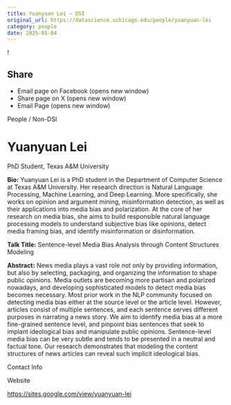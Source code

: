 ```yaml
---
title: Yuanyuan Lei – DSI
original_url: https://datascience.uchicago.edu/people/yuanyuan-lei
category: people
date: 2025-05-04
---
```


<!-- Table-like structure detected -->

!

## Share

* Email page on Facebook (opens new window)
* Share page on X (opens new window)
* Email Page (opens new window)

<!-- Table-like structure detected -->

People / Non-DSI

# Yuanyuan Lei

PhD Student, Texas A&M University

**Bio:** Yuanyuan Lei is a PhD student in the Department of Computer Science at Texas A&M University. Her research direction is Natural Language Processing, Machine Learning, and Deep Learning. More specifically, she works on opinion and argument mining, misinformation detection, as well as their applications into media bias and polarization. At the core of her research on media bias, she aims to build responsible natural language processing models to understand subjective bias like opinions, detect media framing bias, and identify misinformation or disinformation.

**Talk Title:** Sentence-level Media Bias Analysis through Content Structures Modeling

**Abstract:** News media plays a vast role not only by providing information, but also by selecting, packaging, and organizing the information to shape public opinions. Media outlets are becoming more partisan and polarized nowadays, and developing sophisticated models to detect media bias becomes necessary. Most prior work in the NLP community focused on detecting media bias either at the source level or the article level. However, articles consist of multiple sentences, and each sentence serves different purposes in narrating a news story. We aim to identify media bias at a more fine-grained sentence level, and pinpoint bias sentences that seek to implant ideological bias and manipulate public opinions. Sentence-level media bias can be very subtle and tends to be presented in a neutral and factual tone. Our research demonstrates that modeling the content structures of news articles can reveal such implicit ideological bias.

Contact Info

Website

<https://sites.google.com/view/yuanyuan-lei>